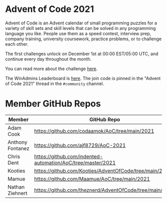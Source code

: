 # Advent of Code 2021

Advent of Code is an Advent calendar of small programming puzzles for a variety of skill sets and skill levels that can be solved in any programming language you like. People use them as a speed contest, interview prep, company training, university coursework, practice problems, or to challenge each other.

The first challenges unlock on December 1st at 00:00 EST/05:00 UTC, and continue every day throughout the month.

You can read more about the challenge [here](https://adventofcode.com/2021/about).

The WinAdmins Leaderboard is [here](https://adventofcode.com/2021/leaderboard/private/view/1506887). The join code is pinned in the "Advent of Code 2021" thread in the `#community` channel.

# Member GitHub Repos

| Member           | GitHub Repo                                                 |
| ---------------- | ----------------------------------------------------------- |
| Adam Cook        | https://github.com/codaamok/AoC/tree/main/2021              |
| Anthony Fontanez | https://github.com/ajf8729/AoC-2021                         |
| Chris Dent       | https://github.com/indented-automation/AoC/tree/master/2021 |
| Kooties          | https://github.com/Kooties/AdventOfCode/tree/main/2021      |
| Mamue            | https://github.com/Maamue/AoC/tree/main/2021                |
| Nathan Ziehnert  | https://github.com/theznerd/AdventOfCode/tree/main/2021     |
